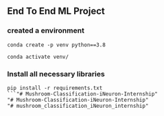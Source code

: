 ## End To End ML Project

### created a environment
```
conda create -p venv python==3.8

conda activate venv/
```
### Install all necessary libraries
```
pip install -r requirements.txt
```"# Mushroom-Classification-iNeuron-Internship" 
"# Mushroom-Classification-iNeuron-Internship" 
"# mushroom_classification_iNeuron_internship" 
